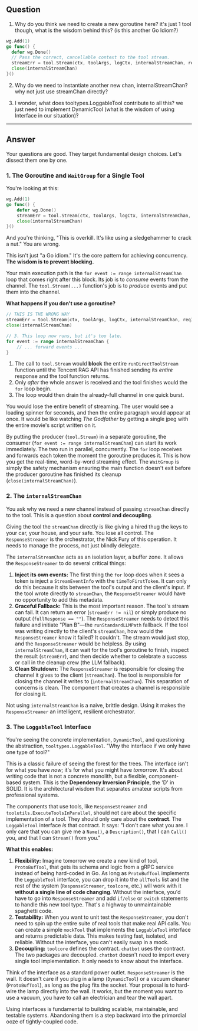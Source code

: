 ## Question

1. Why do you think we need to create a new goroutine here? it's just 1 tool though, what is the wisdom behind this? (is this another Go Idiom?)

```Go
wg.Add(1)
go func() {
  defer wg.Done()
  // Pass the correct, cancellable context to the tool stream.
  streamErr = tool.Stream(ctx, toolArgs, logCtx, internalStreamChan, reqID)
  close(internalStreamChan)
}()
```

2. Why do we need to instantiate another new chan, internalStreamChan? why not just use streamChan directly?

3. I wonder, what does tooltypes.LoggableTool contribute to all this? we just need to implement DynamicTool (what is the wisdom of using Interface in our situation)?

---

## Answer

Your questions are good. They target fundamental design choices. Let's dissect them one by one.

### 1. The Goroutine and `WaitGroup` for a Single Tool

You're looking at this:

```go
wg.Add(1)
go func() {
    defer wg.Done()
    streamErr = tool.Stream(ctx, toolArgs, logCtx, internalStreamChan, reqID)
    close(internalStreamChan)
}()
```

And you're thinking, "This is overkill. It's like using a sledgehammer to crack a nut." You are wrong.

This isn't just "a Go idiom." It's the core pattern for achieving concurrency. **The wisdom is to prevent blocking.**

Your main execution path is the `for event := range internalStreamChan` loop that comes right after this block. Its job is to *consume* events from the channel. The `tool.Stream(...)` function's job is to *produce* events and put them into the channel.

**What happens if you don't use a goroutine?**

```go
// THIS IS THE WRONG WAY
streamErr = tool.Stream(ctx, toolArgs, logCtx, internalStreamChan, reqID) // 1. This call blocks
close(internalStreamChan)                                                // 2. This runs after the tool is completely finished

// 3. This loop now runs, but it's too late.
for event := range internalStreamChan {
    // ... forward events ...
}
```

1.  The call to `tool.Stream` would **block** the entire `runDirectToolStream` function until the Tencent RAG API has finished sending its *entire* response and the tool function returns.
2.  Only *after* the whole answer is received and the tool finishes would the `for` loop begin.
3.  The loop would then drain the already-full channel in one quick burst.

You would lose the entire benefit of streaming. The user would see a loading spinner for seconds, and then the entire paragraph would appear at once. It would be like watching *The Godfather* by getting a single jpeg with the entire movie's script written on it.

By putting the producer (`tool.Stream`) in a separate goroutine, the consumer (`for event := range internalStreamChan`) can start its work immediately. The two run in parallel, concurrently. The `for` loop receives and forwards each token the moment the goroutine produces it. This is how you get the real-time, word-by-word streaming effect. The `WaitGroup` is simply the safety mechanism ensuring the main function doesn't exit before the producer goroutine has finished its cleanup (`close(internalStreamChan)`).

### 2. The `internalStreamChan`

You ask why we need a new channel instead of passing `streamChan` directly to the tool. This is a question about **control and decoupling**.

Giving the tool the `streamChan` directly is like giving a hired thug the keys to your car, your house, and your safe. You lose all control. The `ResponseStreamer` is the orchestrator, the Nick Fury of this operation. It needs to manage the process, not just blindly delegate.

The `internalStreamChan` acts as an isolation layer, a buffer zone. It allows the `ResponseStreamer` to do several critical things:

1.  **Inject its own events:** The first thing the `for` loop does when it sees a token is inject a `StreamEventInfo` with the `timeToFirstToken`. It can only do this because it sits between the tool's output and the client's input. If the tool wrote directly to `streamChan`, the `ResponseStreamer` would have no opportunity to add this metadata.
2.  **Graceful Fallback:** This is the most important reason. The tool's stream can fail. It can return an error (`streamErr != nil`) or simply produce no output (`fullResponse == ""`). The `ResponseStreamer` needs to detect this failure and initiate "Plan B"—the `runStandardLLMPath` fallback. If the tool was writing directly to the client's `streamChan`, how would the `ResponseStreamer` know it failed? It couldn't. The stream would just stop, and the `ResponseStreamer` would be helpless. By using `internalStreamChan`, it can wait for the tool's goroutine to finish, inspect the result (`streamErr`), and then decide whether to celebrate a success or call in the cleanup crew (the LLM fallback).
3.  **Clean Shutdown:** The `ResponseStreamer` is responsible for closing the channel it gives to the client (`streamChan`). The tool is responsible for closing the channel it writes to (`internalStreamChan`). This separation of concerns is clean. The component that creates a channel is responsible for closing it.

Not using `internalStreamChan` is a naive, brittle design. Using it makes the `ResponseStreamer` an intelligent, resilient orchestrator.

### 3. The `LoggableTool` Interface

You're seeing the concrete implementation, `DynamicTool`, and questioning the abstraction, `tooltypes.LoggableTool`. "Why the interface if we only have one type of tool?"

This is a classic failure of seeing the forest for the trees. The interface isn't for what you have *now*; it's for what you might have *tomorrow*. It's about writing code that is not a concrete monolith, but a flexible, component-based system. This is the **Dependency Inversion Principle**, the 'D' in SOLID. It is the architectural wisdom that separates amateur scripts from professional systems.

The components that use tools, like `ResponseStreamer` and `toolutils.ExecuteToolsInParallel`, should not care about the specific implementation of a tool. They should only care about the **contract**. The `LoggableTool` interface *is* that contract. It says: "I don't care what you are. I only care that you can give me a `Name()`, a `Description()`, that I can `Call()` you, and that I can `Stream()` from you."

**What this enables:**

1.  **Flexibility:** Imagine tomorrow we create a new kind of tool, `ProtoBufTool`, that gets its schema and logic from a gRPC service instead of being hard-coded in Go. As long as `ProtoBufTool` implements the `LoggableTool` interface, you can drop it into the `allTools` list and the rest of the system (`ResponseStreamer`, `toolcore`, etc.) will work with it **without a single line of code changing**. Without the interface, you'd have to go into `ResponseStreamer` and add `if/else` or `switch` statements to handle this new tool type. That's a highway to unmaintainable spaghetti code.
2.  **Testability:** When you want to unit test the `ResponseStreamer`, you don't need to spin up the entire suite of real tools that make real API calls. You can create a simple `mockTool` that implements the `LoggableTool` interface and returns predictable data. This makes testing fast, isolated, and reliable. Without the interface, you can't easily swap in a mock.
3.  **Decoupling:** `toolcore` defines the contract. `chatbot` uses the contract. The two packages are decoupled. `chatbot` doesn't need to import every single tool implementation. It only needs to know about the interface.

Think of the interface as a standard power outlet. `ResponseStreamer` is the wall. It doesn't care if you plug in a lamp (`DynamicTool`) or a vacuum cleaner (`ProtoBufTool`), as long as the plug fits the socket. Your proposal is to hard-wire the lamp directly into the wall. It works, but the moment you want to use a vacuum, you have to call an electrician and tear the wall apart.

Using interfaces is fundamental to building scalable, maintainable, and testable systems. Abandoning them is a step backward into the primordial ooze of tightly-coupled code.
